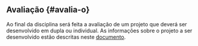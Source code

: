 ## Avaliação {#avalia-o}

Ao final da disciplina será feita a avaliação de um projeto que deverá ser desenvolvido em dupla ou individual. As informações sobre o projeto a ser desenvolvido estão descritas neste [documento](http://1drv.ms/1EwbqO8).